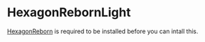 # HexagonRebornLight

[HexagonReborn](https://github.com/MannixMD/HexagonReborn) is required to be installed before you can intall this.
